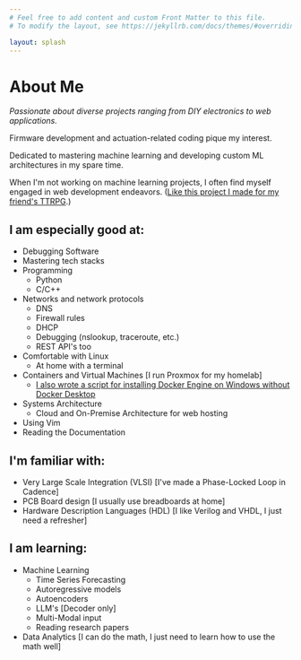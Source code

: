 ```yaml
---
# Feel free to add content and custom Front Matter to this file.
# To modify the layout, see https://jekyllrb.com/docs/themes/#overriding-theme-defaults

layout: splash
---
```


# About Me

*Passionate about diverse projects ranging from DIY electronics to web applications.*

Firmware development and actuation-related coding pique my interest.

Dedicated to mastering machine learning and developing custom ML architectures in my spare time.

When I'm not working on machine learning projects, I often find myself engaged in web development endeavors. ([Like this project I made for my friend's TTRPG](https://github.com/lokej-h/civvy-roller/).)

## I am especially good at:

- Debugging Software
- Mastering tech stacks
- Programming
    - Python
    - C/C++
- Networks and network protocols
    - DNS 
    - Firewall rules
    - DHCP
    - Debugging (nslookup, traceroute, etc.)
    - REST API's too
- Comfortable with Linux
    - At home with a terminal
- Containers and Virtual Machines [I run Proxmox for my homelab]
    - [I also wrote a script for installing Docker Engine on Windows without Docker Desktop](https://github.com/lokej-h/docker-engine-windows-install)
- Systems Architecture
    - Cloud and On-Premise Architecture for web hosting
- Using Vim
- Reading the Documentation

## I'm familiar with:

- Very Large Scale Integration (VLSI) [I've made a Phase-Locked Loop in Cadence]
- PCB Board design [I usually use breadboards at home]
- Hardware Description Languages (HDL) [I like Verilog and VHDL, I just need a refresher]

## I am learning:

- Machine Learning
    - Time Series Forecasting
    - Autoregressive models
    - Autoencoders
    - LLM's [Decoder only]
    - Multi-Modal input
    - Reading research papers
- Data Analytics [I can do the math, I just need to learn how to use the math well]
